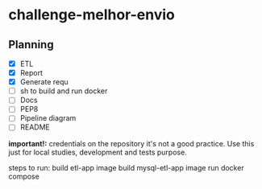 # challenge-melhor-envio

## Planning
- [x] ETL
- [x] Report
- [x] Generate requ
- [ ] sh to build and run docker
- [ ] Docs
- [ ] PEP8
- [ ] Pipeline diagram
- [ ] README

**important!:** credentials on the repository it's not a good practice. Use this just for local studies, development and tests purpose.


steps to run:
build etl-app image
build mysql-etl-app image
run docker compose